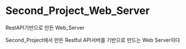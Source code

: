 # Second_Project_Web_Server
RestAPI기반으로 만든 Web_Server

Second_Project에서 만든 Restful API서버를 기반으로 만드는 Web Server이다
